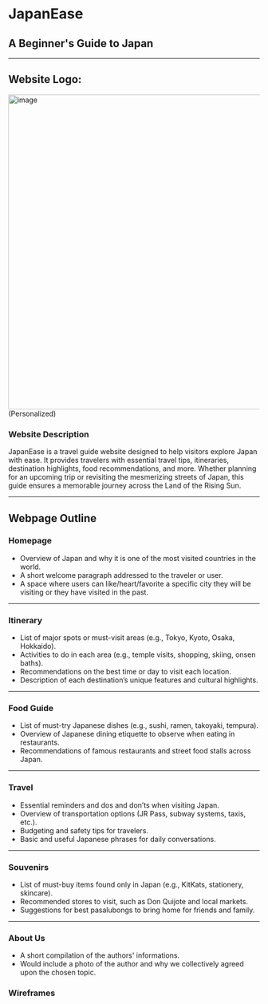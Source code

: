 # JapanEase  
## A Beginner's Guide to Japan  

---
## Website Logo:
<img width="800" height="631" alt="image" src="https://github.com/user-attachments/assets/860c78e6-fe66-4167-87cd-2c98294ff791" />
(Personalized)

### Website Description  
JapanEase is a travel guide website designed to help visitors explore Japan with ease. It provides travelers with essential travel tips, itineraries, destination highlights, food recommendations, and more. Whether planning for an upcoming trip or revisiting the mesmerizing streets of Japan, this guide ensures a memorable journey across the Land of the Rising Sun.  

---

## Webpage Outline  

### Homepage  
- Overview of Japan and why it is one of the most visited countries in the world.  
- A short welcome paragraph addressed to the traveler or user.  
- A space where users can like/heart/favorite a specific city they will be visiting or they have visited in the past.  

---

### Itinerary  
- List of major spots or must-visit areas (e.g., Tokyo, Kyoto, Osaka, Hokkaido).  
- Activities to do in each area (e.g., temple visits, shopping, skiing, onsen baths).  
- Recommendations on the best time or day to visit each location.  
- Description of each destination’s unique features and cultural highlights.  

---

### Food Guide  
- List of must-try Japanese dishes (e.g., sushi, ramen, takoyaki, tempura).  
- Overview of Japanese dining etiquette to observe when eating in restaurants.  
- Recommendations of famous restaurants and street food stalls across Japan.  

---

### Travel  
- Essential reminders and dos and don’ts when visiting Japan.  
- Overview of transportation options (JR Pass, subway systems, taxis, etc.).  
- Budgeting and safety tips for travelers.  
- Basic and useful Japanese phrases for daily conversations.  

---

### Souvenirs  
- List of must-buy items found only in Japan (e.g., KitKats, stationery, skincare).  
- Recommended stores to visit, such as Don Quijote and local markets.  
- Suggestions for best pasalubongs to bring home for friends and family.  

---

### About Us  
- A short compilation of the authors' informations.  
- Would include a photo of the author and why we collectively agreed upon the chosen topic.

### Wireframes 
